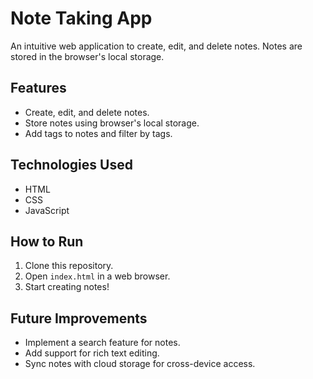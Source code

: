 # Note Taking App

An intuitive web application to create, edit, and delete notes. Notes are stored in the browser's local storage.

## Features
- Create, edit, and delete notes.
- Store notes using browser's local storage.
- Add tags to notes and filter by tags.

## Technologies Used
- HTML
- CSS
- JavaScript

## How to Run
1. Clone this repository.
2. Open `index.html` in a web browser.
3. Start creating notes!

## Future Improvements
- Implement a search feature for notes.
- Add support for rich text editing.
- Sync notes with cloud storage for cross-device access.

